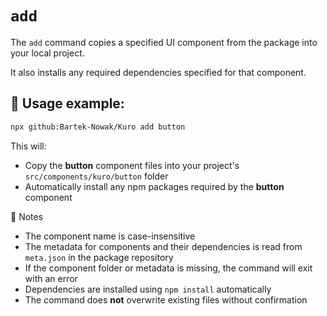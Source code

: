 # `add`

The `add` command copies a specified UI component from the package into your local project.

It also installs any required dependencies specified for that component.

## 🧪 Usage example:

```bash
npx github:Bartek-Nowak/Kuro add button
```

This will:

- Copy the **button** component files into your project's `src/components/kuro/button` folder
- Automatically install any npm packages required by the **button** component

🔧 Notes

- The component name is case-insensitive
- The metadata for components and their dependencies is read from `meta.json` in the package repository
- If the component folder or metadata is missing, the command will exit with an error
- Dependencies are installed using `npm install` automatically
- The command does **not** overwrite existing files without confirmation
